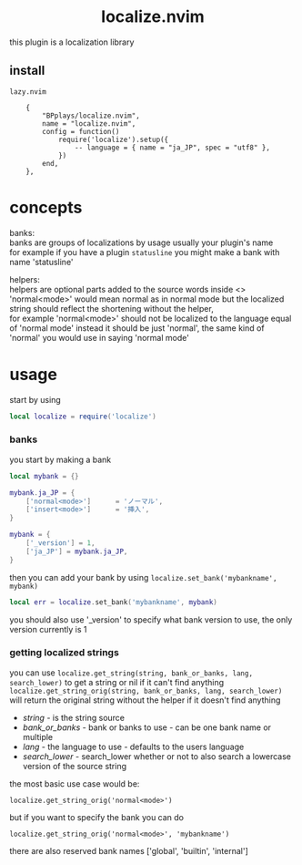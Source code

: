 <h1 align="center">localize.nvim</h1>
this plugin is a localization library

## install

`lazy.nvim`
```
	{
		"BPplays/localize.nvim",
		name = "localize.nvim",
		config = function()
			require('localize').setup({
				-- language = { name = "ja_JP", spec = "utf8" },
			})
		end,
	},
```

# concepts
banks:  <br>
banks are groups of localizations by usage usually your plugin's name  <br>
for example if you have a plugin `statusline` you might make a bank with name 'statusline'

helpers:  <br>
helpers are optional parts added to the source words inside <> 'normal\<mode\>' would mean normal as in normal mode but the localized string should reflect the shortening without the helper,  <br>
for example 'normal\<mode\>' should not be localized to the language equal of 'normal mode' instead it should be just 'normal', the same kind of 'normal' you would use in saying 'normal mode'

# usage
start by using
```lua
local localize = require('localize')
```

### banks
you start by making a bank
```lua
local mybank = {}

mybank.ja_JP = {
	['normal<mode>']      = 'ノーマル',
	['insert<mode>']      = '挿入',
}

mybank = {
	['_version'] = 1,
	['ja_JP'] = mybank.ja_JP,
}
```
then you can add your bank by using `localize.set_bank('mybankname', mybank)`
```lua
local err = localize.set_bank('mybankname', mybank)
```
you should also use '_version' to specify what bank version to use, the only version currently is 1


### getting localized strings
you can use `localize.get_string(string, bank_or_banks, lang, search_lower)` to get a string or nil if it can't find anything  <br>
`localize.get_string_orig(string, bank_or_banks, lang, search_lower)` will return the original string without the helper if it doesn't find anything
- *string* - is the string source
- *bank_or_banks* - bank or banks to use - can be one bank name or multiple
- *lang* - the language to use - defaults to the users language
- *search_lower* - search_lower whether or not to also search a lowercase version of the source string
  <br>

the most basic use case would be:
```
localize.get_string_orig('normal<mode>')
```

but if you want to specify the bank you can do
```
localize.get_string_orig('normal<mode>', 'mybankname')
```
there are also reserved bank names ['global', 'builtin', 'internal']



